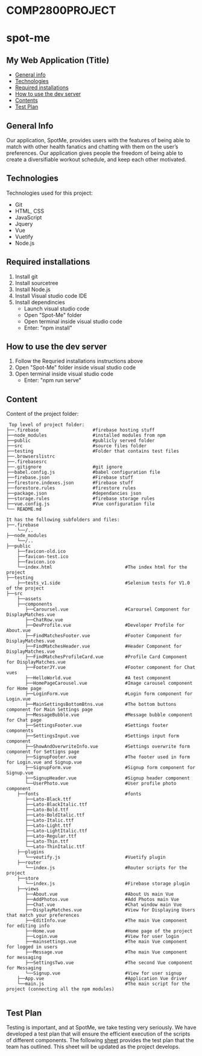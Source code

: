 # COMP2800PROJECT

# spot-me

## My Web Application (Title)

* [General info](#general-info)
* [Technologies](#technologies)
* [Required installations](#Required-installations)
* [How to use the dev server](#How-to-use-the-dev-server)
* [Contents](#content)
* [Test Plan](#test-plan)

## General Info
Our application, SpotMe, provides users with the features of being able to match with other health fanatics and chatting with them on the user’s preferences. Our application gives people the freedom of being able to create a diversifiable workout schedule, and keep each other motivated.
	
## Technologies
Technologies used for this project:
* Git
* HTML, CSS
* JavaScript
* Jquery
* Vue
* Vuetify
* Node.js

## Required installations
1. Install git
2. Install sourcetree
3. Install Node.js
4. Install Visual studio code IDE
5. Install dependincies 
   - Launch visual studio code
   - Open "Spot-Me" folder
   - Open terminal inside visual studio code
   - Enter: "npm install"


## How to use the dev server
1. Follow the Requried installations instructions above
2. Open "Spot-Me" folder inside visual studio code
3. Open terminal inside visual studio code
   - Enter: "npm run serve"
	
## Content
Content of the project folder:

```
 Top level of project folder: 
├──.firebase                    #firebase hosting stuff
├──node_modules                 #installed modules from npm
├──public                       #publicly served folder
├──src                          #source files folder
├──testing                      #Folder that contains test files
├──.browserslistrc
├──.firebasesrc
├──.gitignore                   #git ignore
├──babel.config.js              #babel configuration file
├──firebase.json                #Firebase stuff
├──firestore.indexes.json       #Firebase stuff
├──forestore.rules              #firestore rules
├──package.json                 #dependancies json
├──storage.rules                #firebase storage rules
├──vue.config.js                #Vue configuration file
└── README.md

It has the following subfolders and files:
├──.firebase
    └──/..
├──node_modules
    └──/..
├──public
    ├──favicon-old.ico
    ├──favicon-test.ico
    ├──favicon.ico
    └──index.html                           #The index html for the project
├──testing
    ├──tests_v1.side                        #Selenium tests for V1.0 of the project
├──src
    ├──assets
    ├──components
       ├──Caroursel.vue                     #Caroursel Component for DisplayMatches.vue
       ├──ChatRow.vue
       ├──DevProfile.vue                    #Developer Profile for About.vue
       ├──FindMatchesFooter.vue             #Footer Component for DisplayMatches.vue
       ├──FindMatchesHeader.vue             #Header Component for DisplayMatches.vue
       ├──FindMatchesProfileCard.vue        #Profile Card Component for DisplayMatches.vue
       ├──FooterJY.vue                      #Footer component for Chat vues
       ├──HelloWorld.vue                    #A test component
       ├──HomePageCarousel.vue              #Image carousel component for Home page
       ├──LoginForm.vue                     #Login form component for Login.vue
       ├──MainSettingsBottomBtns.vue        #The bottom buttons component for Main Settings page
       ├──MessageBubble.vue                 #Message bubble component for Chat page
       ├──SettingsFooter.vue                #Settings footer components
       ├──SettingsInput.vue                 #Settings input form component
       ├──ShowAndOverwriteInfo.vue          #Settings overwrite form component for Settigns page
       ├──SignupFooter.vue                  #The footer used in form for Login.vue and Signup.vue
       ├──SignupForm.vue                    #Signup form component for Signup.vue
       ├──SignupHeader.vue                  #Signup header component
       └──UserPhoto.vue                     #User profile photo component
    ├──fonts                                #fonts
       ├──Lato-Black.ttf
       ├──Lato-BlackItalic.ttf
       ├──Lato-Bold.ttf
       ├──Lato-BoldItalic.ttf
       ├──Lato-Italic.ttf
       ├──Lato-Light.ttf
       ├──Lato-LightItalic.ttf
       ├──Lato-Regular.ttf
       ├──Lato-Thin.ttf
       └──Lato-ThinItalic.ttf
    ├──plugins
       └──veutify.js                        #Vuetify plugin
    ├──router
       └──index.js                          #Router scripts for the project
    ├──store
       └──index.js                          #Firebase storage plugin
    ├──views
       ├──About.vue                         #About Us main Vue
       ├──AddPhotos.vue                     #Add Photos main Vue
       ├──Chat.vue                          #Chat window main Vue
       ├──DisplayMatches.vue                #View for Displaying Users that match your preferences
       ├──EditInfo.vue                      #The main Vue component for editing info
       ├──Home.vue                          #Home page of the project
       ├──Login.vue                         #View for user login
       ├──mainsettings.vue                  #The main Vue component for logged in users
       ├──Message.vue                       #The main Vue component for messaging
       ├──SettingsTwo.vue                   #The second Vue component for Messaging
       └──Signup.vue                        #View for user signup
    ├──App.vue                              #Application Vue driver
    └──main.js                              #The main script for the project (connecting all the npm modules)
       

```

## Test Plan
Testing is important, and at SpotMe, we take testing very seriously. We have developed a test plan that will ensure the efficient execution of the scripts of different components. The following [sheet](https://docs.google.com/spreadsheets/d/12xuC7PXhSAdk09i0HVz4YIIjYlbGX35xVCrLaHN6Exo/edit?usp=sharing) provides the test plan that the team has outlined. This sheet will be updated as the project develops. 

